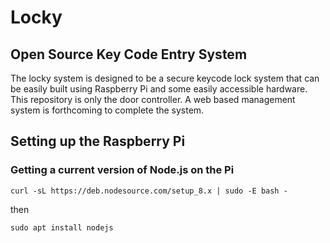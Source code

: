 # Locky
## Open Source Key Code Entry System

The locky system is designed to be a secure keycode lock system that can be easily built using Raspberry Pi and some easily accessible hardware.  This repository is only the door controller.  A web based management system is forthcoming to complete the system.

## Setting up the Raspberry Pi

### Getting a current version of Node.js on the Pi

```
curl -sL https://deb.nodesource.com/setup_8.x | sudo -E bash -
```
then
```
sudo apt install nodejs
```
